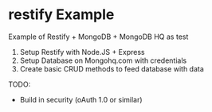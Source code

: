 restify Example
==============

Example of Restify + MongoDB + MongoDB HQ as test


1. Setup Restify with Node.JS + Express
2. Setup Database on Mongohq.com with credentials
3. Create basic CRUD methods to feed database with data


TODO:

- Build in security (oAuth 1.0 or similar)